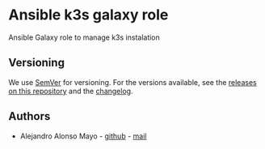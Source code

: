 # Ansible k3s galaxy role

Ansible Galaxy role to manage k3s instalation

## Versioning

We use [SemVer](http://semver.org/) for versioning.  For the versions available, see the [releases on this repository](https://github.com/AlejandroAM91/ansible-role-k3s) and the [changelog](https://github.com/AlejandroAM91/ansible-role-k3s/blob/main/CHANGELOG.md).

## Authors

- Alejandro Alonso Mayo - [github](https://github.com/AlejandroAM91) - [mail](mailto:alejandroalonsomayo@gmail.com)
